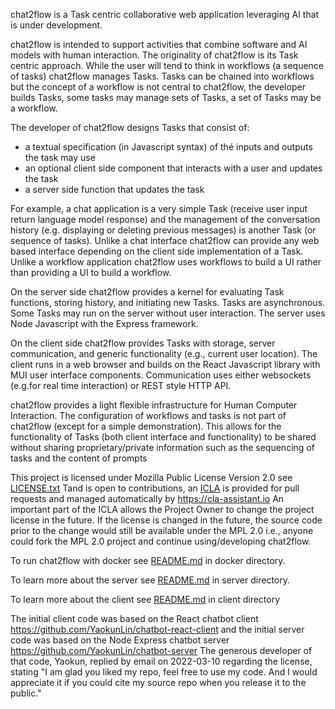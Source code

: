 chat2flow is a Task centric collaborative web application leveraging AI that is under development.

chat2flow is intended to support activities that combine software and AI models with human interaction. The originality of chat2flow is its Task centric approach. While the user will tend to think in workflows (a sequence of tasks) chat2flow manages Tasks. Tasks can be chained into workflows but the concept of a workflow is not central to chat2flow, the developer builds Tasks, some tasks may manage sets of Tasks, a set of Tasks may be a workflow. 

The developer of chat2flow designs Tasks that consist of:
* a textual specification (in Javascript syntax) of thé inputs and outputs the task may use
* an optional client side component that interacts with a user and updates the task
* a server side function that updates the task

For example, a chat application is a very simple Task (receive user input return language model response) and the management of the conversation history (e.g. displaying or deleting previous messages) is another Task (or sequence of tasks). Unlike a chat interface chat2flow can provide any web based interface depending on the client side implementation of a Task. Unlike a workflow application chat2flow uses workflows to build a UI rather than providing a UI to build a workflow.

On the server side chat2flow provides a kernel for evaluating Task functions, storing history, and initiating new Tasks. Tasks are asynchronous. Some Tasks may run on the server without user interaction. The server uses Node Javascript with the Express framework.  

On the client side chat2flow provides Tasks with storage, server communication, and generic functionality (e.g., current user location). The client runs in a web browser and builds on the React Javascript library with MUI user interface components. Communication uses either websockets (e.g.for real time interaction) or REST style HTTP API.

chat2flow provides a light flexible infrastructure for Human Computer Interaction. The configuration of workflows and tasks is not part of chat2flow (except for a simple demonstration). This allows for the functionality of Tasks (both client interface and functionality) to be shared without sharing proprietary/private information such as the sequencing of tasks and the content of prompts

This project is licensed under Mozilla Public License Version 2.0 see [LICENSE.txt](LICENSE.txt) Tand is open to contributions, an [ICLA](ICLA.txt) is provided for pull requests and managed automatically by https://cla-assistant.io An important part of the ICLA allows the Project Owner to change the project license in the future. If the license is changed in the future, the source code prior to the change would still be available under the MPL 2.0 i.e., anyone could fork the MPL 2.0 project and continue using/developing chat2flow.

To run chat2flow with docker see [README.md](docker/README.md) in docker directory.

To learn more about the server see [README.md](server/README.md) in server directory.

To learn more about the client see [README.md](client/README.md) in client directory

The initial client code was based on the React chatbot client https://github.com/YaokunLin/chatbot-react-client and the initial server code was based on the Node Express chatbot server https://github.com/YaokunLin/chatbot-server The generous developer of that code, Yaokun, replied by email on 2022-03-10 regarding the license, stating "I am glad you liked my repo, feel free to use my code. And I would appreciate it if you could cite my source repo when you release it to the public."
